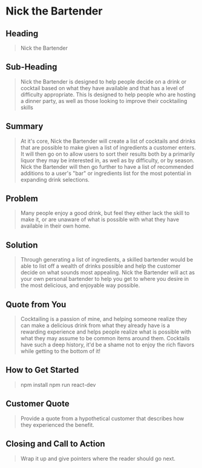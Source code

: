 # Nick the Bartender #

<!-- 
> This material was originally posted [here](http://www.quora.com/What-is-Amazons-approach-to-product-development-and-product-management). It is reproduced here for posterities sake.

There is an approach called "working backwards" that is widely used at Amazon. They work backwards from the customer, rather than starting with an idea for a product and trying to bolt customers onto it. While working backwards can be applied to any specific product decision, using this approach is especially important when developing new products or features.

For new initiatives a product manager typically starts by writing an internal press release announcing the finished product. The target audience for the press release is the new/updated product's customers, which can be retail customers or internal users of a tool or technology. Internal press releases are centered around the customer problem, how current solutions (internal or external) fail, and how the new product will blow away existing solutions.

If the benefits listed don't sound very interesting or exciting to customers, then perhaps they're not (and shouldn't be built). Instead, the product manager should keep iterating on the press release until they've come up with benefits that actually sound like benefits. Iterating on a press release is a lot less expensive than iterating on the product itself (and quicker!).

If the press release is more than a page and a half, it is probably too long. Keep it simple. 3-4 sentences for most paragraphs. Cut out the fat. Don't make it into a spec. You can accompany the press release with a FAQ that answers all of the other business or execution questions so the press release can stay focused on what the customer gets. My rule of thumb is that if the press release is hard to write, then the product is probably going to suck. Keep working at it until the outline for each paragraph flows. 

Oh, and I also like to write press-releases in what I call "Oprah-speak" for mainstream consumer products. Imagine you're sitting on Oprah's couch and have just explained the product to her, and then you listen as she explains it to her audience. That's "Oprah-speak", not "Geek-speak".

Once the project moves into development, the press release can be used as a touchstone; a guiding light. The product team can ask themselves, "Are we building what is in the press release?" If they find they're spending time building things that aren't in the press release (overbuilding), they need to ask themselves why. This keeps product development focused on achieving the customer benefits and not building extraneous stuff that takes longer to build, takes resources to maintain, and doesn't provide real customer benefit (at least not enough to warrant inclusion in the press release).
 -->
 
## Heading ##
  > Nick the Bartender

## Sub-Heading ##
  > Nick the Bartender is designed to help people decide on a drink or cocktail based on what they have available and that has a level of difficulty appropriate. This Is designed to help people who are hosting a dinner party, as well as those looking to improve their cocktailing skills

## Summary ##
  > At it's core, Nick the Bartender will create a list of cocktails and drinks that are possible to make given a list of ingredients a customer enters. It will then go on to allow users to sort their results both by a primarily liquor they may be interested in, as well as by difficulty, or by season. Nick the Bartender will then go further to have a list of recommended additions to a user's "bar" or ingredients list for the most potential in expanding drink selections.

## Problem ##
  > Many people enjoy a good drink, but feel they either lack the skill to make it, or are unaware of what is possible with what they have available in their own home.

## Solution ##
  > Through generating a list of ingredients, a skilled bartender would be able to list off a wealth of drinks possible and help the customer decide on what sounds most appealing. Nick the Bartender will act as your own personal bartender to help you get to where you desire in the most delicious, and enjoyable way possible.

## Quote from You ##
  > Cocktailing is a passion of mine, and helping someone realize they can make a delicious drink from what they already have is a rewarding experience and helps people realize what is possible with what they may assume to be common items around them. Cocktails have such a deep history, it'd be a shame not to enjoy the rich flavors while getting to the bottom of it!

## How to Get Started ##
  > npm install
  > npm run react-dev

## Customer Quote ##
  > Provide a quote from a hypothetical customer that describes how they experienced the benefit.

## Closing and Call to Action ##
  > Wrap it up and give pointers where the reader should go next.
